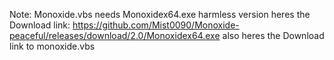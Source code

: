 Note: Monoxide.vbs needs Monoxidex64.exe harmless version heres the Download link:
https://github.com/Mist0090/Monoxide-peaceful/releases/download/2.0/Monoxidex64.exe
also heres the Download link to monoxide.vbs
